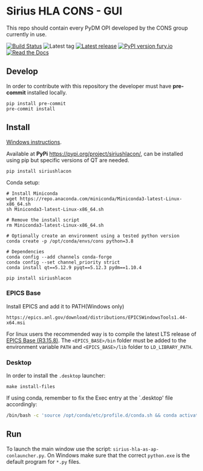 Sirius HLA CONS - GUI
===========

This repo should contain every PyDM OPI developed by the CONS group currently in use.

[![Build Status](https://api.travis-ci.org/lnls-sirius/pydm-opi.svg)](https://travis-ci.org/lnls-sirius/pydm-opi)
![Latest tag](https://img.shields.io/github/tag/lnls-sirius/pydm-opi.svg?style=flat)
[![Latest release](https://img.shields.io/github/release/lnls-sirius/pydm-opi.svg?style=flat)](https://github.com/lnls-sirius/pydm-opi/releases)
[![PyPI version fury.io](https://badge.fury.io/py/siriushlacon.svg)](https://pypi.python.org/pypi/siriushlacon/)
[![Read the Docs](https://readthedocs.org/projects/spack/badge/?version=latest)](https://lnls-sirius.github.io/pydm-opi/)

Develop
-------
In order to contribute with this repository the developer must have **pre-commit** installed locally.
```command
pip install pre-commit
pre-commit install
```

Install
-------
[Windows instructions](miscellaneous/windows).

Available at **PyPi** https://pypi.org/project/siriushlacon/, can be installed using pip but specific versions of QT are needed.

```command
pip install siriushlacon
```

Conda setup:
```command
# Install Miniconda
wget https://repo.anaconda.com/miniconda/Miniconda3-latest-Linux-x86_64.sh
sh Miniconda3-latest-Linux-x86_64.sh

# Remove the install script
rm Miniconda3-latest-Linux-x86_64.sh

# Optionally create an environment using a tested python version
conda create -p /opt/conda/envs/cons python=3.8

# Dependencies
conda config --add channels conda-forge
conda config --set channel_priority strict
conda install qt==5.12.9 pyqt==5.12.3 pydm==1.10.4

pip install siriushlacon
```

### EPICS Base
Install EPICS and add it to PATH(Windows only)
```
https://epics.anl.gov/download/distributions/EPICSWindowsTools1.44-x64.msi
```
For linux users the recommended way is to compile the latest LTS release of [EPICS Base (R3.15.8)](https://github.com/epics-base/epics-base/tree/3.15).
The `<EPICS_BASE>/bin` folder must be added to the environment variable `PATH` and `<EPICS_BASE>/lib` folder to `LD_LIBRARY_PATH`.

### Desktop
In order to install the `.desktop` launcher:
```command
make install-files
```
If using conda, remember to fix the Exec entry at the `.desktop' file accordingly:
```bash
/bin/bash -c 'source /opt/conda/etc/profile.d/conda.sh && conda activate cons && sirius-hla-as-ap-conlauncher.py'
```

Run
---
To launch the main window use the script: `sirius-hla-as-ap-conlauncher.py`. On Windows make sure that the correct `python.exe` is the default program for `*.py` files.

